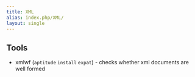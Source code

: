 ```yaml
---
title: XML
alias: index.php/XML/
layout: single
---
```


Tools
-----

-   xmlwf (`aptitude` `install` `expat`) - checks whether xml documents
    are well formed

